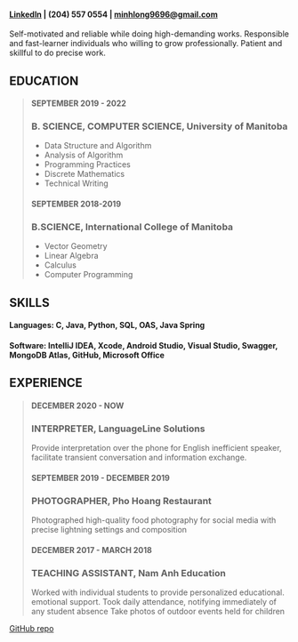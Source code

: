 
#### [LinkedIn](linkedin.com/in/longvux/) | (204) 557 0554 | [minhlong9696@gmail.com](minhlong9696@gmail.com)

Self-motivated and reliable while doing high-demanding works. Responsible and fast-learner individuals who willing to grow professionally. Patient and skillful to do precise work.


## EDUCATION
> #### SEPTEMBER 2019 - 2022
> ### B. SCIENCE, COMPUTER SCIENCE, University of Manitoba
>* Data Structure and Algorithm
>* Analysis of Algorithm
>* Programming Practices
>* Discrete Mathematics 
>* Technical Writing
>
> #### SEPTEMBER 2018-2019
> ### B.SCIENCE, International College of Manitoba
>* Vector Geometry
>* Linear Algebra
>* Calculus
>* Computer Programming

## SKILLS
#### Languages: C, Java, Python, SQL, OAS, Java Spring
#### Software: IntelliJ IDEA, Xcode, Android Studio, Visual Studio, Swagger, MongoDB Atlas, GitHub, Microsoft Office

## EXPERIENCE
> #### DECEMBER 2020 - NOW
> ### INTERPRETER, LanguageLine Solutions
> Provide interpretation over the phone for English inefficient speaker, facilitate transient conversation and information exchange.
> 
> #### SEPTEMBER 2019 - DECEMBER 2019
> ### PHOTOGRAPHER, Pho Hoang Restaurant
> Photographed high-quality food photography for social media with precise lightning settings and composition
> 
> #### DECEMBER 2017 - MARCH 2018
> ### TEACHING ASSISTANT, Nam Anh Education
> Worked with individual students to provide personalized educational. emotional support.
> Took daily attendance, notifying immediately of any student absence
> Take photos of outdoor events held for children

[GitHub repo](https://github.com/louismacvux/louismacvux.github.io)

